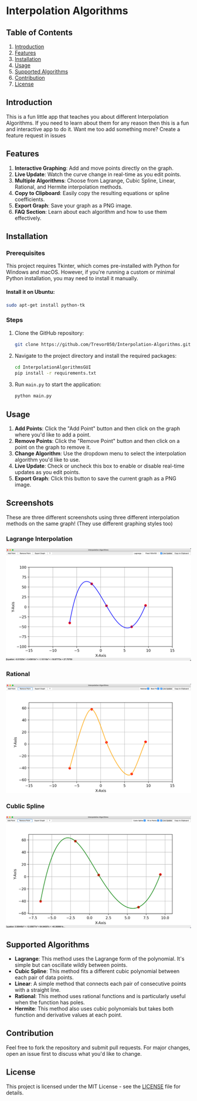 # Interpolation Algorithms

## Table of Contents
1. [Introduction](#introduction)
2. [Features](#features)
3. [Installation](#installation)
4. [Usage](#usage)
5. [Supported Algorithms](#supported-algorithms)
6. [Contribution](#contribution)
7. [License](#license)

## Introduction

This is a fun little app that teaches you about different Interpolation Algorithms. If you need to learn about them for any reason then this is a fun and interactive app to do it. Want me too add something more? Create a feature request in issues

## Features

1. **Interactive Graphing**: Add and move points directly on the graph.
2. **Live Update**: Watch the curve change in real-time as you edit points.
3. **Multiple Algorithms**: Choose from Lagrange, Cubic Spline, Linear, Rational, and Hermite interpolation methods.
4. **Copy to Clipboard**: Easily copy the resulting equations or spline coefficients.
5. **Export Graph**: Save your graph as a PNG image.
6. **FAQ Section**: Learn about each algorithm and how to use them effectively.


## Installation

### Prerequisites

This project requires Tkinter, which comes pre-installed with Python for Windows and macOS. However, if you're running a custom or minimal Python installation, you may need to install it manually.


#### Install it on Ubuntu:

```bash
sudo apt-get install python-tk
```



### Steps

1. Clone the GitHub repository:
   ```bash
   git clone https://github.com/Trevor050/Interpolation-Algorithms.git
   ```
2. Navigate to the project directory and install the required packages:
   ```bash
   cd InterpolationAlgorithmsGUI
   pip install -r requirements.txt
   ```
3. Run `main.py` to start the application:
   ```bash
   python main.py
   ```


## Usage

1. **Add Points**: Click the "Add Point" button and then click on the graph where you'd like to add a point.
2. **Remove Points**: Click the "Remove Point" button and then click on a point on the graph to remove it.
3. **Change Algorithm**: Use the dropdown menu to select the interpolation algorithm you'd like to use.
4. **Live Update**: Check or uncheck this box to enable or disable real-time updates as you edit points.
5. **Export Graph**: Click this button to save the current graph as a PNG image.

## Screenshots

These are three different screenshots using three different interpolation methods on the same graph! (They use different graphing styles too)

### Lagrange Interpolation
![Lagrange Interpolation](https://github.com/trevor050/Interpolation-Algorithms/blob/main/screenshots/Screenshot%202023-09-02%20at%204.24.40%20PM.png)

### Rational
![Cubic Spline](https://github.com/trevor050/Interpolation-Algorithms/blob/main/screenshots/Screenshot%202023-09-02%20at%204.25.10%20PM.png)

### Cublic Spline
![Newton's Method](https://github.com/trevor050/Interpolation-Algorithms/blob/main/screenshots/Screenshot%202023-09-02%20at%204.25.21%20PM.png)


## Supported Algorithms

- **Lagrange**: This method uses the Lagrange form of the polynomial. It's simple but can oscillate wildly between points.
- **Cubic Spline**: This method fits a different cubic polynomial between each pair of data points.
- **Linear**: A simple method that connects each pair of consecutive points with a straight line.
- **Rational**: This method uses rational functions and is particularly useful when the function has poles.
- **Hermite**: This method also uses cubic polynomials but takes both function and derivative values at each point.



## Contribution

Feel free to fork the repository and submit pull requests. For major changes, open an issue first to discuss what you'd like to change.

## License

This project is licensed under the MIT License - see the [LICENSE](LICENSE) file for details.
